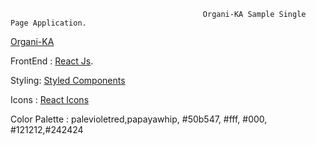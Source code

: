                                                Organi-KA Sample Single Page Application.
                                                           


[Organi-KA](https://organi-ka.netlify.app/)


FrontEnd : [React Js](https://reactjs.org/).

Styling: [Styled Components](https://styled-components.com/)

Icons : [React Icons](https://react-icons.github.io/)

Color Palette : palevioletred,papayawhip, #50b547, #fff, #000, #121212,#242424

